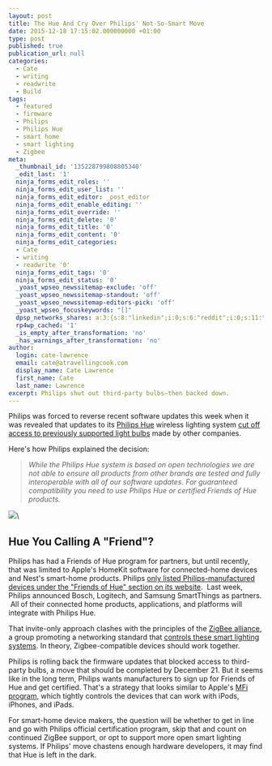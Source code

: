 ```yaml
---
layout: post
title: The Hue And Cry Over Philips' Not-So-Smart Move
date: 2015-12-18 17:15:02.000000000 +01:00
type: post
published: true
publication_url: null
categories:
  - Cate
  - writing
  - readwrite
  - Build
tags:
  - featured
  - firmware
  - Philips
  - Philips Hue
  - smart home
  - smart lighting
  - Zigbee
meta:
  _thumbnail_id: '135228799808805340'
  _edit_last: '1'
  ninja_forms_edit_roles: ''
  ninja_forms_edit_user_list: ''
  ninja_forms_edit_editor: _post_editor
  ninja_forms_edit_enable_editing: ''
  ninja_forms_edit_override: ''
  ninja_forms_edit_delete: '0'
  ninja_forms_edit_title: '0'
  ninja_forms_edit_content: '0'
  ninja_forms_edit_categories:
  - Cate
  - writing
  - readwrite '0'
  ninja_forms_edit_tags: '0'
  ninja_forms_edit_status: '0'
  _yoast_wpseo_newssitemap-exclude: 'off'
  _yoast_wpseo_newssitemap-standout: 'off'
  _yoast_wpseo_newssitemap-editors-pick: 'off'
  _yoast_wpseo_focuskeywords: "[]"
  dpsp_networks_shares: a:3:{s:8:"linkedin";i:0;s:6:"reddit";i:0;s:11:"google-plus";i:0;}
  rp4wp_cached: '1'
  _is_empty_after_transformation: 'no'
  _has_warnings_after_transformation: 'no'
author:
  login: cate-lawrence
  email: cate@atravellingcook.com
  display_name: Cate Lawrence
  first_name: Cate
  last_name: Lawrence
excerpt: Philips shut out third-party bulbs—then backed down.
---
```

Philips was forced to reverse recent software updates this week when it
was revealed that updates to its [Philips
Hue](http://www2.meethue.com/en-us/) wireless lighting system [cut off
access to previously supported light
bulbs](http://zatznotfunny.com/2015-12/philips-hue-excludes-3rd-party-bulbs/) made
by other companies.

Here's how Philips explained the decision:

> *While the Philips Hue system is based on open technologies we are not
> able to ensure all products from other brands are tested and fully
> interoperable with all of our software updates. For guaranteed
> compatibility you need to use Philips Hue or certified Friends of Hue
> products.*

![](rw-import/MTM1MjI4NzcyNjk2NzU3NTIy.jpg)\

Hue You Calling A "Friend"?
---------------------------

Philips has had a Friends of Hue program for partners, but until
recently, that was limited to Apple's HomeKit software for
connected-home devices and Nest's smart-home products. Philips [only
listed Philips-manufactured devices under the "Friends of Hue" section
on its
website](https://www.usa.philips.com/c-m-li/hue-personal-wireless-lighting/friends-of-hue/latest#filters=HUE_FRIENDS_SU&sliders=&support=&price=&priceBoxes=&page=&layout=12.subcategory.p-grid-icon).
 Last week, Philips announced Bosch, Logitech, and Samsung SmartThings
as partners.  All of their connected home products, applications, and
platforms will integrate with Philips Hue.

That invite-only approach clashes with the principles of the [ZigBee
alliance](http://www.zigbee.org/), a group promoting a networking
standard that [controls these smart lighting
systems](http://www.zigbee.org/what-is-zigbee/connectedlighting/). In
theory, Zigbee-compatible devices should work together.

Philips is rolling back the firmware updates that blocked access to
third-party bulbs, a move that should be completed by December 21. But
it seems like in the long term, Philips wants manufacturers to sign up
for Friends of Hue and get certified. That's a strategy that looks
similar to Apple's [MFi
program](https://developer.apple.com/programs/mfi/), which tightly
controls the devices that can work with iPods, iPhones, and iPads.

For smart-home device makers, the question will be whether to get in
line and go with Philips official certification program, skip that and
count on continued ZigBee support, or opt to support more open smart
lighting systems. If Philips' move chastens enough hardware developers,
it may find that Hue is left in the dark.
